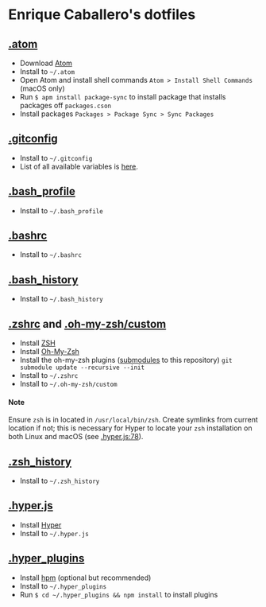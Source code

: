 # Enrique Caballero's dotfiles

## [.atom](.atom)

* Download [Atom](https://atom.io)
* Install to `~/.atom`
* Open Atom and install shell commands `Atom > Install Shell Commands` (macOS only)
* Run `$ apm install package-sync` to install package that installs packages off `packages.cson`
* Install packages `Packages > Package Sync > Sync Packages`

## [.gitconfig](.gitconfig)

  * Install to `~/.gitconfig`
  * List of all available variables is [here](http://git-scm.com/docs/git-config#_variables).

## [.bash_profile](.bash_profile)

  * Install to `~/.bash_profile`

## [.bashrc](.bashrc)

  * Install to `~/.bashrc`

## [.bash_history](.bash_history)

  * Install to `~/.bash_history`

## [.zshrc](.zshrc) and [.oh-my-zsh/custom](.oh-my-zsh/custom)

  * Install [ZSH](https://github.com/robbyrussell/oh-my-zsh/wiki/Installing-ZSH)
  * Install [Oh-My-Zsh](https://github.com/robbyrussell/oh-my-zsh)
  * Install the oh-my-zsh plugins ([submodules](.gitmodules) to this repository) `git submodule update --recursive --init`
  * Install to `~/.zshrc`
  * Install to `~/.oh-my-zsh/custom`

#### Note

Ensure `zsh` is in located in `/usr/local/bin/zsh`. Create symlinks from current location if not; this is necessary for Hyper to locate your `zsh` installation on both Linux and macOS (see [.hyper.js:78](.hyper.js#L78)).

## [.zsh_history](.zsh_history)
  * Install to `~/.zsh_history`

## [.hyper.js](.hyper.js)

* Install [Hyper](https://hyper.is)
* Install to `~/.hyper.js`

## [.hyper_plugins](.hyper_plugins)

  * Install [hpm](https://github.com/zeit/hpm) (optional but recommended)
  * Install to `~/.hyper_plugins`
  * Run `$ cd ~/.hyper_plugins && npm install` to install plugins
